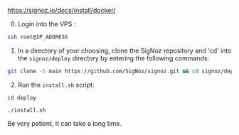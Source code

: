 https://signoz.io/docs/install/docker/




0. Login into the VPS : 

```bash
ssh root@IP_ADDRESS
```

1. In a directory of your choosing, clone the SigNoz repository and 'cd' into the `signoz/deploy` directory by entering the following commands:

```bash
git clone -b main https://github.com/SigNoz/signoz.git && cd signoz/deploy/
```

2. Run the `install.sh` script:

```batch
cd deploy 

./install.sh
```

Be very patient, it can take a long time.